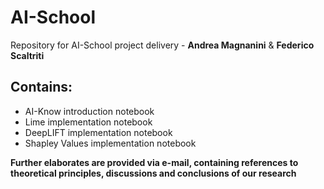 # AI-School
Repository for AI-School project delivery - **Andrea Magnanini** & **Federico Scaltriti**

## Contains:
- AI-Know introduction notebook
- Lime implementation notebook
- DeepLIFT implementation notebook
- Shapley Values implementation notebook

**Further elaborates are provided via e-mail, containing references to theoretical principles, discussions and conclusions of our research**
